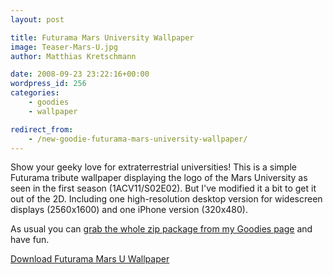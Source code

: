 ```yaml
---
layout: post

title: Futurama Mars University Wallpaper
image: Teaser-Mars-U.jpg
author: Matthias Kretschmann

date: 2008-09-23 23:22:16+00:00
wordpress_id: 256
categories:
    - goodies
    - wallpaper

redirect_from:
    - /new-goodie-futurama-mars-university-wallpaper/
---
```


Show your geeky love for extraterrestrial universities! This is a simple Futurama tribute wallpaper displaying the logo of the Mars University as seen in the first season (1ACV11/S02E02). But I've modified it a bit to get it out of the 2D. Including one high-resolution desktop version for widescreen displays (2560x1600) and one iPhone version (320x480).

As usual you can [grab the whole zip package from my Goodies page](http://www.kremalicious.com/goodies/#wall) and have fun.

<a class="btn btn-primary icon icon-download" href="/media/mars-u-wall-by-kremalicious.zip">Download Futurama Mars U Wallpaper</a>